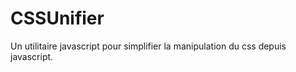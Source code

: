 CSSUnifier
==========

Un utilitaire javascript pour simplifier la manipulation du css depuis javascript.
